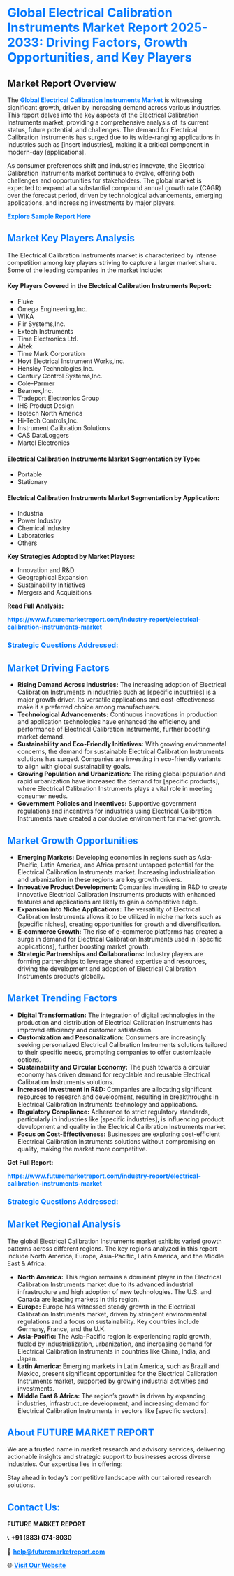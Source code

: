 <h1 style="color: #007BFF;">Global Electrical Calibration Instruments Market Report 2025-2033: Driving Factors, Growth Opportunities, and Key Players</h1>

<section id="overview">
<h2>Market Report Overview</h2>
<p>The <a href="https://www.futuremarketreport.com/industry-report/electrical-calibration-instruments-market" style="color: #007BFF; text-decoration: none;"><strong>Global Electrical Calibration Instruments Market</strong></a> is witnessing significant growth, driven by increasing demand across various industries. This report delves into the key aspects of the Electrical Calibration Instruments market, providing a comprehensive analysis of its current status, future potential, and challenges. The demand for Electrical Calibration Instruments has surged due to its wide-ranging applications in industries such as [insert industries], making it a critical component in modern-day [applications].</p>
<p>As consumer preferences shift and industries innovate, the Electrical Calibration Instruments market continues to evolve, offering both challenges and opportunities for stakeholders. The global market is expected to expand at a substantial compound annual growth rate (CAGR) over the forecast period, driven by technological advancements, emerging applications, and increasing investments by major players.</p>
</section>

<section id="overview">
<p><a href="https://www.futuremarketreport.com/request-sample/reportId=58688" style="color: #007BFF; text-decoration: none;"><strong>Explore Sample Report Here</strong></a></p>
</section>

<section id="key-players">
<h2 style="color: #007BFF;">Market Key Players Analysis</h2>
<p>The Electrical Calibration Instruments market is characterized by intense competition among key players striving to capture a larger market share. Some of the leading companies in the market include:</p>
<h4>Key Players Covered in the Electrical Calibration Instruments Report:</h4>
<ul><li>Fluke</li><li>Omega Engineering,Inc.</li><li>WIKA</li><li>Flir Systems,Inc.</li><li>Extech Instruments</li><li>Time Electronics Ltd.</li><li>Altek</li><li>Time Mark Corporation</li><li>Hoyt Electrical Instrument Works,Inc.</li><li>Hensley Technologies,Inc.</li><li>Century Control Systems,Inc.</li><li>Cole-Parmer</li><li>Beamex,Inc.</li><li>Tradeport Electronics Group</li><li>IHS Product Design</li><li>Isotech North America</li><li>Hi-Tech Controls,Inc.</li><li>Instrument Calibration Solutions</li><li>CAS DataLoggers</li><li>Martel Electronics</li></ul>
<h4>Electrical Calibration Instruments Market Segmentation by Type:</h4>
<ul><li>Portable</li><li>Stationary</li></ul>

<h4>Electrical Calibration Instruments Market Segmentation by Application:</h4>
<ul><li>Industria</li><li>Power Industry</li><li>Chemical Industry</li><li>Laboratories</li><li>Others</li></ul>
<p><strong>Key Strategies Adopted by Market Players:</strong></p>
<ul>
<li>Innovation and R&D</li>
<li>Geographical Expansion</li>
<li>Sustainability Initiatives</li>
<li>Mergers and Acquisitions</li>
</ul>
</section>

<section>
<p><strong>Read Full Analysis: </strong></p><a href="https://www.futuremarketreport.com/industry-report/electrical-calibration-instruments-market" style="color: #007BFF; text-decoration: none;"><strong>https://www.futuremarketreport.com/industry-report/electrical-calibration-instruments-market</strong></a>
<h3 style="color: #007BFF;">Strategic Questions Addressed:</h3>
</section>

<section id="driving-factors">
<h2 style="color: #007BFF;">Market Driving Factors</h2>
<ul>
<li><strong>Rising Demand Across Industries:</strong> The increasing adoption of Electrical Calibration Instruments in industries such as [specific industries] is a major growth driver. Its versatile applications and cost-effectiveness make it a preferred choice among manufacturers.</li>
<li><strong>Technological Advancements:</strong> Continuous innovations in production and application technologies have enhanced the efficiency and performance of Electrical Calibration Instruments, further boosting market demand.</li>
<li><strong>Sustainability and Eco-Friendly Initiatives:</strong> With growing environmental concerns, the demand for sustainable Electrical Calibration Instruments solutions has surged. Companies are investing in eco-friendly variants to align with global sustainability goals.</li>
<li><strong>Growing Population and Urbanization:</strong> The rising global population and rapid urbanization have increased the demand for [specific products], where Electrical Calibration Instruments plays a vital role in meeting consumer needs.</li>
<li><strong>Government Policies and Incentives:</strong> Supportive government regulations and incentives for industries using Electrical Calibration Instruments have created a conducive environment for market growth.</li>
</ul>
</section>

<section id="growth-opportunities">
<h2 style="color: #007BFF;">Market Growth Opportunities</h2>
<ul>
<li><strong>Emerging Markets:</strong> Developing economies in regions such as Asia-Pacific, Latin America, and Africa present untapped potential for the Electrical Calibration Instruments market. Increasing industrialization and urbanization in these regions are key growth drivers.</li>
<li><strong>Innovative Product Development:</strong> Companies investing in R&D to create innovative Electrical Calibration Instruments products with enhanced features and applications are likely to gain a competitive edge.</li>
<li><strong>Expansion into Niche Applications:</strong> The versatility of Electrical Calibration Instruments allows it to be utilized in niche markets such as [specific niches], creating opportunities for growth and diversification.</li>
<li><strong>E-commerce Growth:</strong> The rise of e-commerce platforms has created a surge in demand for Electrical Calibration Instruments used in [specific applications], further boosting market growth.</li>
<li><strong>Strategic Partnerships and Collaborations:</strong> Industry players are forming partnerships to leverage shared expertise and resources, driving the development and adoption of Electrical Calibration Instruments products globally.</li>
</ul>
</section>

<section id="trending-factors">
<h2 style="color: #007BFF;">Market Trending Factors</h2>
<ul>
<li><strong>Digital Transformation:</strong> The integration of digital technologies in the production and distribution of Electrical Calibration Instruments has improved efficiency and customer satisfaction.</li>
<li><strong>Customization and Personalization:</strong> Consumers are increasingly seeking personalized Electrical Calibration Instruments solutions tailored to their specific needs, prompting companies to offer customizable options.</li>
<li><strong>Sustainability and Circular Economy:</strong> The push towards a circular economy has driven demand for recyclable and reusable Electrical Calibration Instruments solutions.</li>
<li><strong>Increased Investment in R&D:</strong> Companies are allocating significant resources to research and development, resulting in breakthroughs in Electrical Calibration Instruments technology and applications.</li>
<li><strong>Regulatory Compliance:</strong> Adherence to strict regulatory standards, particularly in industries like [specific industries], is influencing product development and quality in the Electrical Calibration Instruments market.</li>
<li><strong>Focus on Cost-Effectiveness:</strong> Businesses are exploring cost-efficient Electrical Calibration Instruments solutions without compromising on quality, making the market more competitive.</li>
</ul>
</section>

<section>
<p><strong>Get Full Report: </strong></p><a href="https://www.futuremarketreport.com/industry-report/electrical-calibration-instruments-market" style="color: #007BFF; text-decoration: none;"><strong>https://www.futuremarketreport.com/industry-report/electrical-calibration-instruments-market</strong></a>
<h3 style="color: #007BFF;">Strategic Questions Addressed:</h3>
</section>


<section id="regional-analysis">
<h2 style="color: #007BFF;">Market Regional Analysis</h2>
<p>The global Electrical Calibration Instruments market exhibits varied growth patterns across different regions. The key regions analyzed in this report include North America, Europe, Asia-Pacific, Latin America, and the Middle East & Africa:</p>
<ul>
<li><strong>North America:</strong> This region remains a dominant player in the Electrical Calibration Instruments market due to its advanced industrial infrastructure and high adoption of new technologies. The U.S. and Canada are leading markets in this region.</li>
<li><strong>Europe:</strong> Europe has witnessed steady growth in the Electrical Calibration Instruments market, driven by stringent environmental regulations and a focus on sustainability. Key countries include Germany, France, and the U.K.</li>
<li><strong>Asia-Pacific:</strong> The Asia-Pacific region is experiencing rapid growth, fueled by industrialization, urbanization, and increasing demand for Electrical Calibration Instruments in countries like China, India, and Japan.</li>
<li><strong>Latin America:</strong> Emerging markets in Latin America, such as Brazil and Mexico, present significant opportunities for the Electrical Calibration Instruments market, supported by growing industrial activities and investments.</li>
<li><strong>Middle East & Africa:</strong> The region’s growth is driven by expanding industries, infrastructure development, and increasing demand for Electrical Calibration Instruments in sectors like [specific sectors].</li>
</ul>
</section>

<footer>
<h2 style="color: #007BFF;">About FUTURE MARKET REPORT</h2>
<p>We are a trusted name in market research and advisory services, delivering actionable insights and strategic support to businesses across diverse industries. Our expertise lies in offering:</p>

<p>Stay ahead in today’s competitive landscape with our tailored research solutions.</p>

<h2 style="color: #007BFF;">Contact Us:</h2>
<p><strong>FUTURE MARKET REPORT</strong></p>
<p>📞 <strong>+91 (883) 074-8030</strong></p>
<p>📧 <strong><a href="mailto:help@futuremarketreport.com" style="color: #007BFF;">help@futuremarketreport.com</a></strong></p>
<p>🌐 <strong><a href="https://www.futuremarketreport.com/" style="color: #007BFF;">Visit Our Website</a></strong></p>
</footer>